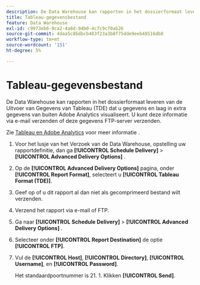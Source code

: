 ```yaml
---
description: De Data Warehouse kan rapporten in het dossierformaat leveren van de Uitvoer van Gegevens van Tableau (TDE) dat u gegevens en laag in extra gegevens van buiten Adobe Analytics visualiseert. U kunt deze informatie via e-mail verzenden of deze gegevens FTP-server verzenden.
title: Tableau-gegevensbestand
feature: Data Warehouse
exl-id: c9973eb6-9ca2-4a8d-94b0-4c7c9c70ab26
source-git-commit: 4daa5c8bdbcb483f23a3b8f75dde9eeb48516db8
workflow-type: tm+mt
source-wordcount: '151'
ht-degree: 5%

---
```


# Tableau-gegevensbestand

De Data Warehouse kan rapporten in het dossierformaat leveren van de Uitvoer van Gegevens van Tableau (TDE) dat u gegevens en laag in extra gegevens van buiten Adobe Analytics visualiseert. U kunt deze informatie via e-mail verzenden of deze gegevens FTP-server verzenden.

Zie [Tableau en Adobe Analytics](https://www.tableausoftware.com/about/blog/2014/3/tableau-and-adobe-analytics-digital-marketing-gets-even-more-awesome-29491) voor meer informatie .

1. Voor het lusje van het Verzoek van de Data Warehouse, opstelling uw rapportdefinitie, dan ga **[!UICONTROL Schedule Delivery]** > **[!UICONTROL Advanced Delivery Options]** .
1. Op de **[!UICONTROL Advanced Delivery Options]** pagina, onder **[!UICONTROL Report Format]**, selecteert u **[!UICONTROL Tableau Format (TDE)]**.
1. Geef op of u dit rapport al dan niet als gecomprimeerd bestand wilt verzenden.
1. Verzend het rapport via e-mail of FTP.

1. Ga naar **[!UICONTROL Schedule Delivery]** > **[!UICONTROL Advanced Delivery Options]** .
1. Selecteer onder **[!UICONTROL Report Destination]** de optie **[!UICONTROL FTP]**.
1. Vul de **[!UICONTROL Host]**, **[!UICONTROL Directory]**, **[!UICONTROL Username]**, en **[!UICONTROL Password]**.

   Het standaardpoortnummer is 21. 1. Klikken **[!UICONTROL Send]**.
